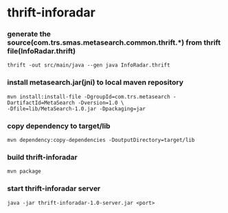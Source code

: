 thrift-inforadar
================


### generate the source(com.trs.smas.metasearch.common.thrift.*) from thrift file(InfoRadar.thrift)

    thrift -out src/main/java --gen java InfoRadar.thrift

### install metasearch.jar(jni) to local maven repository

    mvn install:install-file -DgroupId=com.trs.metasearch -DartifactId=MetaSearch -Dversion=1.0 \
    -Dfile=lib/MetaSearch-1.0.jar -Dpackaging=jar

### copy dependency to target/lib

    mvn dependency:copy-dependencies -DoutputDirectory=target/lib

### build thrift-inforadar

    mvn package

### start thrift-inforadar server

    java -jar thrift-inforadar-1.0-server.jar <port>
